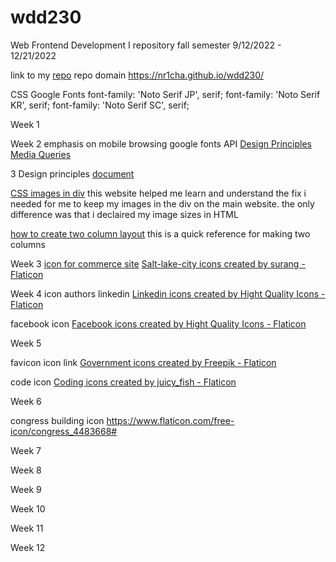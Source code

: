 # wdd230
Web Frontend Development I repository fall semester 9/12/2022 - 12/21/2022

link to my [repo](https://github.com/Nr1cha/wdd230)
repo domain https://nr1cha.github.io/wdd230/

CSS Google Fonts
font-family: 'Noto Serif JP', serif;
font-family: 'Noto Serif KR', serif;
font-family: 'Noto Serif SC', serif;

Week 1

Week 2
emphasis on mobile browsing 
google fonts API
[Design Principles](https://byui.instructure.com/courses/207530/pages/w02-activity-design-principles?module_item_id=26511610)
[Media Queries](https://byui.instructure.com/courses/207530/modules/items/26511624)

3 Design principles [document](https://byui.instructure.com/courses/207530/assignments/9558461?module_item_id=26511712)
    
[CSS images in div](https://code-paper.com/css/examples-how-to-keep-image-inside-a-div-container)
this website helped me learn and understand the fix i needed
for me to keep my images in the div on the main website. the 
only difference was that i declaired my image sizes in HTML

[how to create two column layout](https://www.w3schools.com/howto/howto_css_two_columns.asp)
this is a quick reference for making two columns 


Week 3
[icon for commerce site](https://www.flaticon.com/free-icon/salt-lake-city_5352469?term=utah&page=1&position=3&page=1&position=3&related_id=5352469&origin=style)
<a href="https://www.flaticon.com/free-icons/salt-lake-city" title="salt-lake-city icons">Salt-lake-city icons created by surang - Flaticon</a>

Week 4
icon authors
linkedin <a href="https://www.flaticon.com/free-icons/linkedin" title="linkedin icons">Linkedin icons created by Hight Quality Icons - Flaticon</a>

facebook icon
<a href="https://www.flaticon.com/free-icons/facebook" title="facebook icons">Facebook icons created by Hight Quality Icons - Flaticon</a>

Week 5

favicon icon link
<a href="https://www.flaticon.com/free-icons/government" title="government icons">Government icons created by Freepik - Flaticon</a>

code icon
<a href="https://www.flaticon.com/free-icons/coding" title="coding icons">Coding icons created by juicy_fish - Flaticon</a>

Week 6

congress building icon
https://www.flaticon.com/free-icon/congress_4483668#


Week 7

Week 8

Week 9

Week 10

Week 11

Week 12

